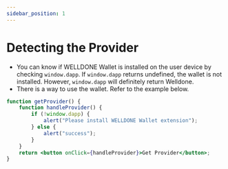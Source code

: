 ```yaml
---
sidebar_position: 1
---
```

# Detecting the Provider
* You can know if WELLDONE Wallet is installed on the user device by checking `window.dapp`. If `window.dapp` returns undefined, the wallet is not installed. However, `window.dapp` will definitely return Welldone.
* There is a way to use the wallet. Refer to the example below.

```jsx live
function getProvider() {
    function handleProvider() {
        if (!window.dapp) {
            alert("Please install WELLDONE Wallet extension");
        } else {
            alert("success");
        }
    }
    return <button onClick={handleProvider}>Get Provider</button>;
}
```
